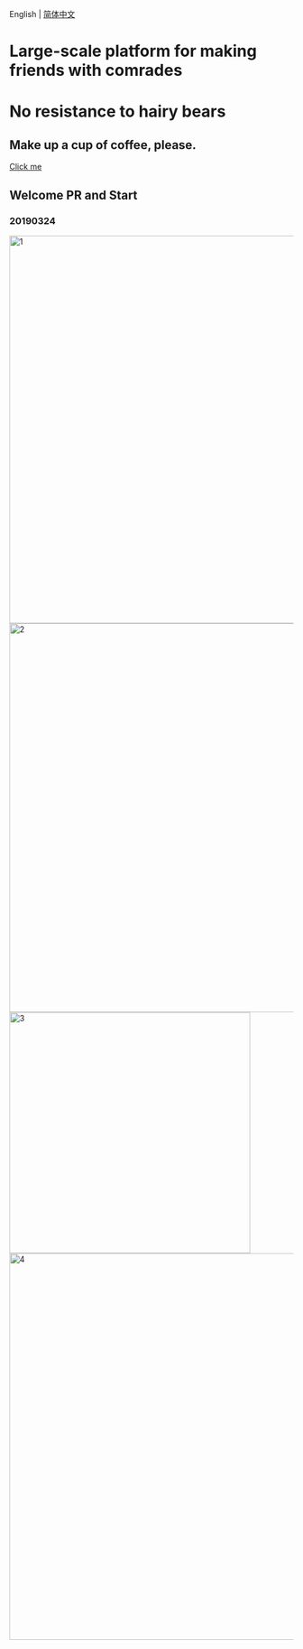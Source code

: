 English | [简体中文](./README.zh-CN.md)

# Large-scale platform for making friends with comrades
# No resistance to hairy bears

## Make up a cup of coffee, please.
[Click me](https://www.paypal.me/bearaloha)
## Welcome PR and Start

### 20190324
<img width="687" alt="1" src="https://user-images.githubusercontent.com/48857289/54876023-e0a20280-4e43-11e9-9bf5-aa513bb50c5e.png">
<img width="689" alt="2" src="https://user-images.githubusercontent.com/48857289/54876025-f0b9e200-4e43-11e9-82d2-03f5621fab5f.png">
<img width="427" alt="3" src="https://user-images.githubusercontent.com/48857289/54876028-fdd6d100-4e43-11e9-8579-b04ed25d430e.png">
<img width="685" alt="4" src="https://user-images.githubusercontent.com/48857289/54876031-03ccb200-4e44-11e9-9339-41bcab0ee6d7.png">

